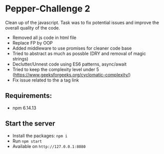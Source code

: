 # Pepper-Challenge 2

Clean up of the javascript. Task was to fix potential issues and improve the overall quality of the code.

* Removed all js code in html file
* Replace FP by OOP
* Added middleware to use promises for cleaner code base
* Tried to abstract as much as possble (DRY and removal of magic strings)
* Declutter/Unnest code using ES6 patterns, async/await
* Tried to keep the complexity level under 5 (https://www.geeksforgeeks.org/cyclomatic-complexity/)
* Fix issue related to the a tag link

## Requirements:
* npm 6.14.13

## Start the server
* Install the packages: `npm i`
* Run `npm start`
* Available on `http://127.0.0.1:8080`


